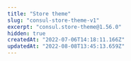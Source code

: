 ```yaml
---
title: "Store theme"
slug: "consul-store-theme-v1"
excerpt: "consul.store-theme@1.56.0"
hidden: true
createdAt: "2022-07-06T14:18:11.166Z"
updatedAt: "2022-08-08T13:45:13.659Z"
---
```

